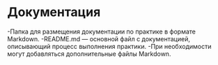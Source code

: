 # Документация
-Папка для размещения документации по практике в формате Markdown.
-README.md — основной файл с документацией, описывающий процесс выполнения практики.
-При необходимости могут добавляться дополнительные файлы Markdown.
